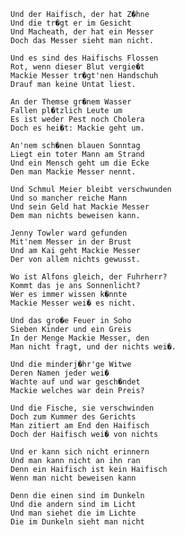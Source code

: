 ---
---
    Und der Haifisch, der hat Z�hne
    Und die tr�gt er im Gesicht
    Und Macheath, der hat ein Messer
    Doch das Messer sieht man nicht.

    Und es sind des Haifischs Flossen
    Rot, wenn dieser Blut vergie�t
    Mackie Messer tr�gt'nen Handschuh
    Drauf man keine Untat liest.

    An der Themse gr�nem Wasser
    Fallen pl�tzlich Leute um
    Es ist weder Pest noch Cholera
    Doch es hei�t: Mackie geht um.

    An'nem sch�nen blauen Sonntag
    Liegt ein toter Mann am Strand
    Und ein Mensch geht um die Ecke
    Den man Mackie Messer nennt.

    Und Schmul Meier bleibt verschwunden
    Und so mancher reiche Mann
    Und sein Geld hat Mackie Messer
    Dem man nichts beweisen kann.

    Jenny Towler ward gefunden
    Mit'nem Messer in der Brust
    Und am Kai geht Mackie Messer
    Der von allem nichts gewusst.

    Wo ist Alfons gleich, der Fuhrherr?
    Kommt das je ans Sonnenlicht?
    Wer es immer wissen k�nnte
    Mackie Messer wei� es nicht.

    Und das gro�e Feuer in Soho
    Sieben Kinder und ein Greis
    In der Menge Mackie Messer, den
    Man nicht fragt, und der nichts wei�.

    Und die minderj�hr'ge Witwe
    Deren Namen jeder wei�
    Wachte auf und war gesch�ndet
    Mackie welches war dein Preis?

    Und die Fische, sie verschwinden
    Doch zum Kummer des Gerichts
    Man zitiert am End den Haifisch
    Doch der Haifisch wei� von nichts

    Und er kann sich nicht erinnern
    Und man kann nicht an ihn ran 
    Denn ein Haifisch ist kein Haifisch
    Wenn man nicht beweisen kann

    Denn die einen sind im Dunkeln
    Und die andern sind im Licht
    Und man siehet die im Lichte
    Die im Dunkeln sieht man nicht